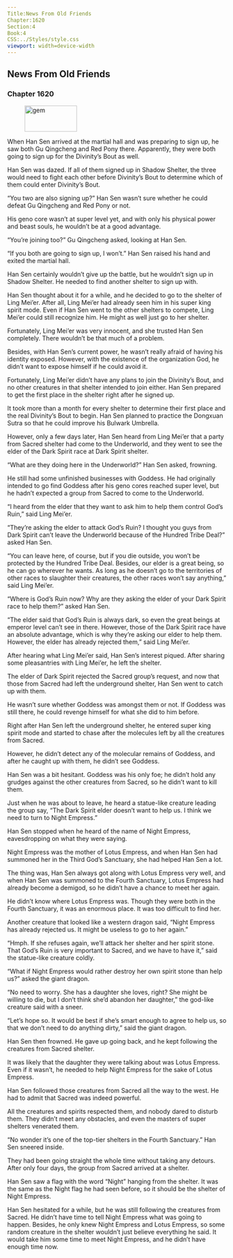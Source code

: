 ```yaml
---
Title:News From Old Friends 
Chapter:1620 
Section:4 
Book:4 
CSS:../Styles/style.css 
viewport: width=device-width
---
```

  
## News From Old Friends
### Chapter 1620
  
<figure>
	<img src="../Images/gem.gif" alt="gem" id="gem" width="120" height="60" />
</figure>
  

  
When Han Sen arrived at the martial hall and was preparing to sign up, he saw both Gu Qingcheng and Red Pony there. Apparently, they were both going to sign up for the Divinity’s Bout as well.

Han Sen was dazed. If all of them signed up in Shadow Shelter, the three would need to fight each other before Divinity’s Bout to determine which of them could enter Divinity’s Bout.

“You two are also signing up?” Han Sen wasn’t sure whether he could defeat Gu Qingcheng and Red Pony or not.

His geno core wasn’t at super level yet, and with only his physical power and beast souls, he wouldn’t be at a good advantage.

“You’re joining too?” Gu Qingcheng asked, looking at Han Sen.

“If you both are going to sign up, I won’t.” Han Sen raised his hand and exited the martial hall.

Han Sen certainly wouldn’t give up the battle, but he wouldn’t sign up in Shadow Shelter. He needed to find another shelter to sign up with.



Han Sen thought about it for a while, and he decided to go to the shelter of Ling Mei’er. After all, Ling Mei’er had already seen him in his super king spirit mode. Even if Han Sen went to the other shelters to compete, Ling Mei’er could still recognize him. He might as well just go to her shelter.

Fortunately, Ling Mei’er was very innocent, and she trusted Han Sen completely. There wouldn’t be that much of a problem.

Besides, with Han Sen’s current power, he wasn’t really afraid of having his identity exposed. However, with the existence of the organization God, he didn’t want to expose himself if he could avoid it.

Fortunately, Ling Mei’er didn’t have any plans to join the Divinity’s Bout, and no other creatures in that shelter intended to join either. Han Sen prepared to get the first place in the shelter right after he signed up.

It took more than a month for every shelter to determine their first place and the real Divinity’s Bout to begin. Han Sen planned to practice the Dongxuan Sutra so that he could improve his Bulwark Umbrella.

However, only a few days later, Han Sen heard from Ling Mei’er that a party from Sacred shelter had come to the Underworld, and they went to see the elder of the Dark Spirit race at Dark Spirit shelter.

“What are they doing here in the Underworld?” Han Sen asked, frowning.

He still had some unfinished businesses with Goddess. He had originally intended to go find Goddess after his geno cores reached super level, but he hadn’t expected a group from Sacred to come to the Underworld.

“I heard from the elder that they want to ask him to help them control God’s Ruin,” said Ling Mei’er.

“They’re asking the elder to attack God’s Ruin? I thought you guys from Dark Spirit can’t leave the Underworld because of the Hundred Tribe Deal?” asked Han Sen.

“You can leave here, of course, but if you die outside, you won’t be protected by the Hundred Tribe Deal. Besides, our elder is a great being, so he can go wherever he wants. As long as he doesn’t go to the territories of other races to slaughter their creatures, the other races won’t say anything,” said Ling Mei’er.

“Where is God’s Ruin now? Why are they asking the elder of your Dark Spirit race to help them?” asked Han Sen.

“The elder said that God’s Ruin is always dark, so even the great beings at emperor level can’t see in there. However, those of the Dark Spirit race have an absolute advantage, which is why they’re asking our elder to help them. However, the elder has already rejected them,” said Ling Mei’er.

After hearing what Ling Mei’er said, Han Sen’s interest piqued. After sharing some pleasantries with Ling Mei’er, he left the shelter.

The elder of Dark Spirit rejected the Sacred group’s request, and now that those from Sacred had left the underground shelter, Han Sen went to catch up with them.

He wasn’t sure whether Goddess was amongst them or not. If Goddess was still there, he could revenge himself for what she did to him before.

Right after Han Sen left the underground shelter, he entered super king spirit mode and started to chase after the molecules left by all the creatures from Sacred.

However, he didn’t detect any of the molecular remains of Goddess, and after he caught up with them, he didn’t see Goddess.

Han Sen was a bit hesitant. Goddess was his only foe; he didn’t hold any grudges against the other creatures from Sacred, so he didn’t want to kill them.



Just when he was about to leave, he heard a statue-like creature leading the group say, “The Dark Spirit elder doesn’t want to help us. I think we need to turn to Night Empress.”

Han Sen stopped when he heard of the name of Night Empress, eavesdropping on what they were saying.

Night Empress was the mother of Lotus Empress, and when Han Sen had summoned her in the Third God’s Sanctuary, she had helped Han Sen a lot.

The thing was, Han Sen always got along with Lotus Empress very well, and when Han Sen was summoned to the Fourth Sanctuary, Lotus Empress had already become a demigod, so he didn’t have a chance to meet her again.

He didn’t know where Lotus Empress was. Though they were both in the Fourth Sanctuary, it was an enormous place. It was too difficult to find her.

Another creature that looked like a western dragon said, “Night Empress has already rejected us. It might be useless to go to her again.”

“Hmph. If she refuses again, we’ll attack her shelter and her spirit stone. That God’s Ruin is very important to Sacred, and we have to have it,” said the statue-like creature coldly.

“What if Night Empress would rather destroy her own spirit stone than help us?” asked the giant dragon.

“No need to worry. She has a daughter she loves, right? She might be willing to die, but I don’t think she’d abandon her daughter,” the god-like creature said with a sneer.

“Let’s hope so. It would be best if she’s smart enough to agree to help us, so that we don’t need to do anything dirty,” said the giant dragon.

Han Sen then frowned. He gave up going back, and he kept following the creatures from Sacred shelter.

It was likely that the daughter they were talking about was Lotus Empress. Even if it wasn’t, he needed to help Night Empress for the sake of Lotus Empress.

Han Sen followed those creatures from Sacred all the way to the west. He had to admit that Sacred was indeed powerful.

All the creatures and spirits respected them, and nobody dared to disturb them. They didn’t meet any obstacles, and even the masters of super shelters venerated them.

“No wonder it’s one of the top-tier shelters in the Fourth Sanctuary.” Han Sen sneered inside.

They had been going straight the whole time without taking any detours. After only four days, the group from Sacred arrived at a shelter.

Han Sen saw a flag with the word “Night” hanging from the shelter. It was the same as the Night flag he had seen before, so it should be the shelter of Night Empress.

Han Sen hesitated for a while, but he was still following the creatures from Sacred. He didn’t have time to tell Night Empress what was going to happen. Besides, he only knew Night Empress and Lotus Empress, so some random creature in the shelter wouldn’t just believe everything he said. It would take him some time to meet Night Empress, and he didn’t have enough time now.